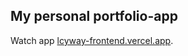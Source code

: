 ## My personal portfolio-app

Watch app [lcyway-frontend.vercel.app](https://lcyway-frontend.vercel.app).

